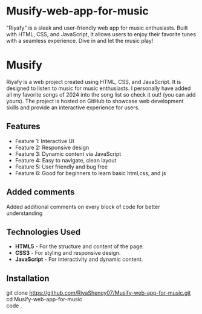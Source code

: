 # Musify-web-app-for-music
"Riyafy" is a sleek and user-friendly web app for music enthusiasts. Built with HTML, CSS, and JavaScript, it allows users to enjoy their favorite tunes with a seamless experience. Dive in and let the music play!

# Musify

Riyafy is a web project created using HTML, CSS, and JavaScript. It is designed to listen to music for music enthusiasts. I personally have added all my favorite songs of 2024 into the song list so check it out! (you can add yours). The project is hosted on GitHub to showcase web development skills and provide an interactive experience for users.

## Features

- Feature 1: Interactive UI
- Feature 2: Responsive design
- Feature 3: Dynamic content via JavaScript
- Feature 4: Easy to navigate, clean layout
- Feature 5: User friendly and bug free
- Feature 6: Good for beginners to learn basic html,css, and js

## Added comments 
Added additional comments on every block of code for better understanding

## Technologies Used

- **HTML5** - For the structure and content of the page.
- **CSS3** - For styling and responsive design.
- **JavaScript** - For interactivity and dynamic content.

## Installation 
git clone 
https://github.com/RiyaShenoy07/Musify-web-app-for-music.git
<br>
cd Musify-web-app-for-music
<br>
code .
<br>

